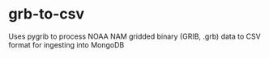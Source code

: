 # grb-to-csv
Uses pygrib to process NOAA NAM gridded binary (GRIB, .grb) data to CSV format for ingesting into MongoDB
